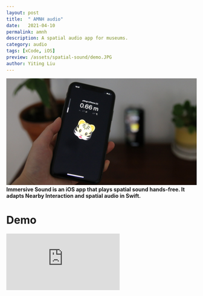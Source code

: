 ```yaml
---
layout: post
title:  " AMNH audio"
date:   2021-04-10
permalink: amnh
description: A spatial audio app for museums. 
category: audio
tags: [xCode, iOS]
preview: /assets/spatial-sound/demo.JPG
author: Yiting Liu 
---
```


![assets/spatial-sound/demo.JPG](assets/spatial-sound/demo.JPG)
**Immersive Sound is an iOS app that plays spatial sound hands-free. It adapts Nearby Interaction and spatial audio in Swift.**

# Demo 
<div class="iframe-container">
<iframe class="responsive-iframe" src="https://www.youtube.com/embed/__BBNYVEATw?" frameborder="0" allow="accelerometer; autoplay; clipboard-write; encrypted-media; gyroscope; picture-in-picture" allowfullscreen></iframe>
</div>

<br>

<!-- More details coming soon.  -->
